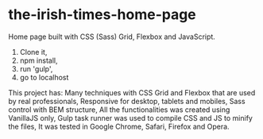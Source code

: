 # the-irish-times-home-page

Home page built with CSS (Sass) Grid, Flexbox and JavaScript.

1. Clone it,
2. npm install,
3. run 'gulp',
4. go to localhost

This project has:
Many techniques with CSS Grid and Flexbox that are used by real professionals,
Responsive for desktop, tablets and mobiles,
Sass control with BEM structure,
All the functionalities was created using VanillaJS only,
Gulp task runner was used to compile CSS and JS to minify the files,
It was tested in Google Chrome, Safari, Firefox and Opera.
